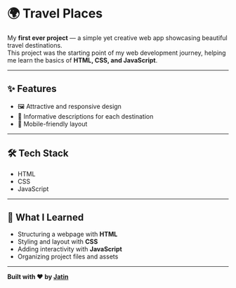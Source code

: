 # 🌍 Travel Places

My **first ever project** — a simple yet creative web app showcasing beautiful travel destinations.  
This project was the starting point of my web development journey, helping me learn the basics of **HTML, CSS, and JavaScript**.

---

## ✨ Features
- 🖼 Attractive and responsive design  
- 📜 Informative descriptions for each destination  
- 📱 Mobile-friendly layout  

---

## 🛠 Tech Stack
- HTML  
- CSS  
- JavaScript  

---

## 📌 What I Learned
- Structuring a webpage with **HTML**
- Styling and layout with **CSS**
- Adding interactivity with **JavaScript**
- Organizing project files and assets

---

**Built with ❤️ by [Jatin](https://github.com/jatinn2512)**
